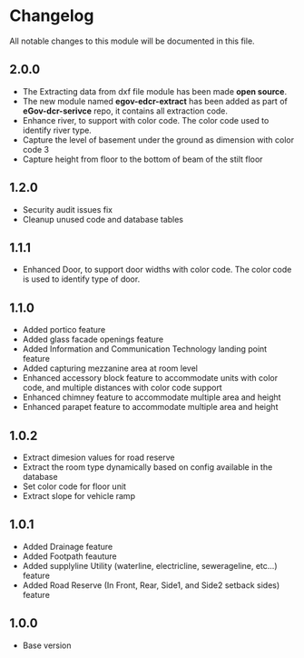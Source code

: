 # Changelog
All notable changes to this module will be documented in this file.

## 2.0.0

- The Extracting data from dxf file module has been made **open source**.
- The new module named **egov-edcr-extract** has been added as part of **eGov-dcr-serivce** repo, it contains all extraction code.
- Enhance river, to support with color code. The color code used to identify river type.
- Capture the level of basement under the ground as dimension with color code 3
- Capture height from floor to the bottom of beam of the stilt floor

## 1.2.0

- Security audit issues fix
- Cleanup unused code and database tables

## 1.1.1

- Enhanced Door, to support door widths with color code. The color code is used to identify type of door.

## 1.1.0
- Added portico feature
- Added glass facade openings feature
- Added Information and Communication Technology landing point feature
- Added capturing mezzanine area at room level
- Enhanced accessory block feature to accommodate units with color code, and multiple distances with color code support
- Enhanced chimney feature to accommodate multiple area and height
- Enhanced parapet feature to accommodate multiple area and height

## 1.0.2

- Extract dimesion values for road reserve
- Extract the room type dynamically based on config available in the database
- Set color code for floor unit
- Extract slope for vehicle ramp

## 1.0.1

- Added Drainage feature
- Added Footpath feauture
- Added supplyline Utility (waterline, electricline, sewerageline, etc...) feature
- Added Road Reserve (In Front, Rear, Side1, and Side2 setback sides) feature

## 1.0.0

- Base version
